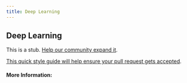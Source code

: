 ```yaml
---
title: Deep Learning
---
```


## Deep Learning

This is a stub. [Help our community expand it](https://github.com/freecodecamp/guides/tree/master/src/pages/articles/machine-learning/deep-learning/index.md).

[This quick style guide will help ensure your pull request gets accepted](https://github.com/freeCodeCamp/guides/blob/master/README.md).

<!-- The article goes here, in GitHub-flavored Markdown. Feel free to add YouTube videos, images, and CodePen/JSBin embeds  -->

#### More Information:
<!-- Please add any articles you think might be helpful to read before writing the article -->



